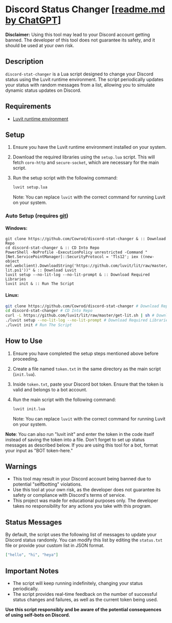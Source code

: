 # Discord Status Changer \[[readme.md by ChatGPT](https://chat.openai.com/)\]

**Disclaimer:** Using this tool may lead to your Discord account getting banned. The developer of this tool does not guarantee its safety, and it should be used at your own risk.

## Description

`discord-stat-changer` is a Lua script designed to change your Discord status using the Luvit runtime environment. The script periodically updates your status with random messages from a list, allowing you to simulate dynamic status updates on Discord.

## Requirements

- [Luvit runtime environment](https://luvit.io/)

## Setup

1. Ensure you have the Luvit runtime environment installed on your system.
2. Download the required libraries using the `setup.lua` script. This will fetch `coro-http` and `secure-socket`, which are necessary for the main script.
3. Run the setup script with the following command:

   ```sh
   luvit setup.lua
   ```

   Note: You can replace `luvit` with the correct command for running Luvit on your system.

### Auto Setup (requires [git](https://git-scm.com))

#### Windows:

```batch
git clone https://github.com/Cowrod/discord-stat-changer & :: Download Repo
cd discord-stat-changer & :: CD Into Repo
PowerShell -NoProfile -ExecutionPolicy unrestricted -Command "[Net.ServicePointManager]::SecurityProtocol = 'Tls12'; iex ((new-object net.webclient).DownloadString('https://github.com/luvit/lit/raw/master/get-lit.ps1'))" & :: Download Luvit
luvit setup --no-lit-log --no-lit-prompt & :: Download Required Libraries
luvit init & :: Run The Script
```

#### Linux:

```sh
git clone https://github.com/Cowrod/discord-stat-changer # Download Repo
cd discord-stat-changer # CD Into Repo
curl -L https://github.com/luvit/lit/raw/master/get-lit.sh | sh # Download Luvit
./luvit setup --no-lit-log --no-lit-prompt # Download Required Libraries
./luvit init # Run The Script
```

## How to Use

1. Ensure you have completed the setup steps mentioned above before proceeding.
2. Create a file named `token.txt` in the same directory as the main script (`init.lua`).
3. Inside `token.txt`, paste your Discord bot token. Ensure that the token is valid and belongs to a bot account.
4. Run the main script with the following command:

   ```sh
   luvit init.lua
   ```

   Note: You can replace `luvit` with the correct command for running Luvit on your system.

**Note**: You can also run "luvit init" and enter the token in the code itself instead of saving the token into a file. Don't forget to set up status messages as described below. If you are using this tool for a bot, format your input as "BOT token-here."

## Warnings

- This tool may result in your Discord account being banned due to potential "selfbotting" violations.
- Use this tool at your own risk, as the developer does not guarantee its safety or compliance with Discord's terms of service.
- This project was made for educational purposes only. The developer takes no responsibility for any actions you take with this program.

## Status Messages

By default, the script uses the following list of messages to update your Discord status randomly. You can modify this list by editing the `status.txt` file or provide your custom list in JSON format.

```json
["hello", "hi", "heya"]
```

## Important Notes

- The script will keep running indefinitely, changing your status periodically.
- The script provides real-time feedback on the number of successful status changes and failures, as well as the current token being used.

**Use this script responsibly and be aware of the potential consequences of using self-bots on Discord.**
